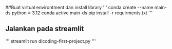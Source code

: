 ##Buat virtual environtment dan install library
'''
conda create --name main-ds python = 3.12
conda active main-ds
pip install -r requirments.txt
'''
## Jalankan pada streamlit
'''
streamlit run dicoding-first-project.py
'''
